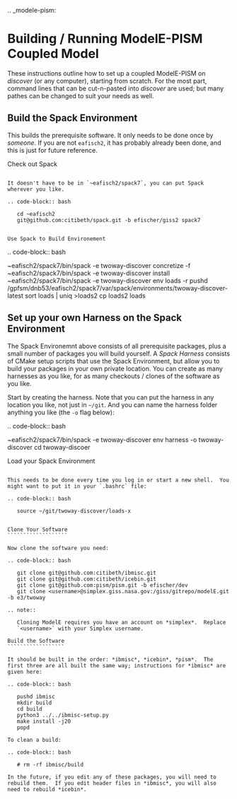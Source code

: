 .. _modele-pism:

Building / Running ModelE-PISM Coupled Model
============================================

These instructions outline how to set up a coupled ModelE-PISM on
*discover* (or any computer), starting from scratch.  For the most
part, command lines that can be cut-n-pasted into *discover* are used;
but many pathes can be changed to suit your needs as well.

Build the Spack Environment
---------------------------

This builds the prerequisite software.  It only needs to be done once
by *someone*.  If you are not `eafisch2`, it has probably already been
done, and this is just for future reference.

Check out Spack
```````````````

It doesn't have to be in `~eafisch2/spack7`, you can put Spack wherever you like.

.. code-block:: bash

   cd ~eafisch2
   git@github.com:citibeth/spack.git -b efischer/giss2 spack7


Use Spack to Build Environement
```````````````````````````````

.. code-block:: bash

   ~eafisch2/spack7/bin/spack -e twoway-discover concretize -f
   ~eafisch2/spack7/bin/spack -e twoway-discover install
   ~eafisch2/spack7/bin/spack -e twoway-discover env loads -r
   pushd /gpfsm/dnb53/eafisch2/spack7/var/spack/environments/twoway-discover-latest
   sort loads | uniq >loads2
   cp loads2 loads


Set up your own Harness on the Spack Environment
------------------------------------------------

The Spack Environemnt above consists of all prerequisite packages,
plus a small number of packages you will build yourself.  A *Spack
Harness* consists of CMake setup scripts that use the Spack
Environment, but allow you to build your packages in your own private
location.  You can create as many harnesses as you like, for as many
checkouts / clones of the software as you like.


Start by creating the harness.  Note that you can put the harness in
any location you like, not just in `~/git`.  And you can name the
harness folder anything you like (the `-o` flag below):

.. code-block:: bash
   
   ~eafisch2/spack7/bin/spack -e twoway-discover env harness -o twoway-discover
   cd twoway-discoer

Load your Spack Environment
```````````````````````````

This needs to be done every time you log in or start a new shell.  You
might want to put it in your `.bashrc` file:

.. code-block:: bash

   source ~/git/twoway-discover/loads-x


Clone Your Software
```````````````````

Now clone the software you need:

.. code-block:: bash

   git clone git@github.com:citibeth/ibmisc.git
   git clone git@github.com:citibeth/icebin.git
   git clone git@github.com:pism/pism.git -b efischer/dev
   git clone <username>@simplex.giss.nasa.gov:/giss/gitrepo/modelE.git -b e3/twoway

.. note::

   Cloning ModelE requires you have an account on *simplex*.  Replace
   `<username>` with your Simplex username.

Build the Software
``````````````````

It should be built in the order: *ibmisc*, *icebin*, *pism*.  The first three are all built the same way; instructions for *ibmisc* are given here:

.. code-block:: bash

   pushd ibmisc
   mkdir build
   cd build
   python3 ../../ibmisc-setup.py
   make install -j20
   popd

To clean a build:

.. code-block:: bash

   # rm -rf ibmisc/build

In the future, if you edit any of these packages, you will need to
rebuild them.  If you edit header files in *ibmisc*, you will also
need to rebuild *icebin*.

